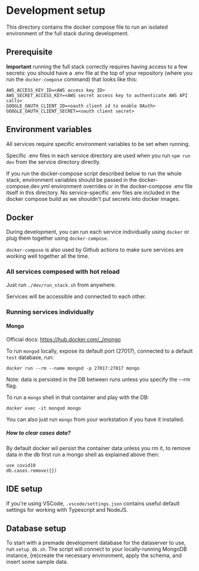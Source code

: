 # Development setup

This directory contains the docker compose file to run an isolated environment of the full stack during development.

## Prerequisite

**Important** running the full stack correctly requires having access to a few secrets: you should have a .env file at the top of your repository (where you run the `docker-compose` command) that looks like this:

```
AWS_ACCESS_KEY_ID=<AWS access key ID>
AWS_SECRET_ACCESS_KEY=<AWS secret access key to authenticate AWS API calls>
GOOGLE_OAUTH_CLIENT_ID=<oauth client id to enable OAuth>
GOOGLE_OAUTH_CLIENT_SECRET=<oauth client secret>
```

## Environment variables

All services require specific environment variables to be set when running.

Specific .env files in each service directory are used when you run `npm run dev` from the service directory directly.

If you run the docker-compose script described below to run the whole stack, environment variables should be passed in the docker-compose.dev.yml environment overrides or in the docker-compose .env file itself in this directory. No service-specific .env files are included in the docker compose build as we shouldn't put secrets into docker images.

## Docker

During development, you can run each service individually using `docker` or plug them together using `docker-compose`.

`docker-compose` is also used by Github actions to make sure services are working well together all the time.

### All services composed with hot reload

Just run `./dev/run_stack.sh` from anywhere.

Services will be accessible and connected to each other.

### Running services individually

#### Mongo

Official docs: https://hub.docker.com/_/mongo

To run `mongod` locally, expose its default port (27017), connected to a default `test` database, run:

```
docker run --rm --name mongod -p 27017:27017 mongo
```

Note: data is persisted in the DB between runs unless you specify the --rm flag.

To run a `mongo` shell in that container and play with the DB:

```
docker exec -it mongod mongo
```

You can also just run `mongo` from your workstation if you have it installed.

##### How to clear cases data?

By default docker wil persist the container data unless you rm it, to remove data in the db first run a mongo shell as explained above then:

```
use covid19
db.cases.remove({})
```

## IDE setup

If you're using VSCode, `.vscode/settings.json` contains useful default settings for working with Typescript and NodeJS.

## Database setup

To start with a premade development database for the dataserver to use, run `setup_db.sh`. The
script will connect to your locally-running MongoDB instance, (re)create the necessary environment,
apply the schema, and insert some sample data.

